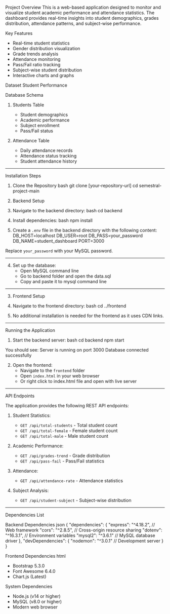 Project Overview
This is a web-based application designed to monitor and visualize student academic performance and attendance statistics. The dashboard provides real-time insights into student demographics, grades distribution, attendance patterns, and subject-wise performance.

Key Features
- Real-time student statistics
- Gender distribution visualization
- Grade trends analysis
- Attendance monitoring
- Pass/Fail ratio tracking
- Subject-wise student distribution
- Interactive charts and graphs

Dataset 
Student Performance

Database Schema
1. Students Table
   - Student demographics
   - Academic performance
   - Subject enrollment
   - Pass/Fail status

2. Attendance Table
   - Daily attendance records
   - Attendance status tracking
   - Student attendance history

---------------------------------------------------------------------------------------------------------
Installation Steps

1. Clone the Repository
bash
git clone [your-repository-url]
cd semestral-project-main

2. Backend Setup

1. Navigate to the backend directory:
bash
cd backend

2. Install dependencies:
bash
npm install

3. Create a `.env` file in the backend directory with the following content:
DB_HOST=localhost
DB_USER=root
DB_PASS=your_password
DB_NAME=student_dashboard
PORT=3000

Replace `your_password` with your MySQL password.

---------------------------------------------------------------------------------------------------------
4. Set up the database:
   - Open MySQL command line
   - Go to backend folder and open the data.sql
   - Copy and paste it to mysql command line
---------------------------------------------------------------------------------------------------------
3. Frontend Setup

1. Navigate to the frontend directory:
bash
cd ../frontend


2. No additional installation is needed for the frontend as it uses CDN links.

---------------------------------------------------------------------------------------------------------
Running the Application

1. Start the backend server:
bash
cd backend
npm start

You should see:
Server is running on port 3000
Database connected successfully


2. Open the frontend:
   - Navigate to the `frontend` folder
   - Open `index.html` in your web browser
   - Or right click to index.html file and open with live server
          
---------------------------------------------------------------------------------------------------------
API Endpoints

The application provides the following REST API endpoints:

1. Student Statistics:
   - `GET /api/total-students` - Total student count
   - `GET /api/total-female` - Female student count
   - `GET /api/total-male` - Male student count

2. Academic Performance:
   - `GET /api/grades-trend` - Grade distribution
   - `GET /api/pass-fail` - Pass/Fail statistics

3. Attendance:
   - `GET /api/attendance-rate` - Attendance statistics

4. Subject Analysis:
   - `GET /api/student-subject` - Subject-wise distribution

---------------------------------------------------------------------------------------------------------
Dependencies List

Backend Dependencies
json
{
  "dependencies": {
    "express": "^4.18.2",    // Web framework
    "cors": "^2.8.5",        // Cross-origin resource sharing
    "dotenv": "^16.3.1",     // Environment variables
    "mysql2": "^3.6.1"       // MySQL database driver
  },
  "devDependencies": {
    "nodemon": "^3.0.1"      // Development server
  }
}


Frontend Dependencies
html
<!-- CDN Dependencies -->
- Bootstrap 5.3.0
- Font Awesome 6.4.0
- Chart.js (Latest)

System Dependencies
- Node.js (v14 or higher)
- MySQL (v8.0 or higher)
- Modern web browser

